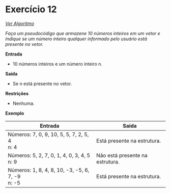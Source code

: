 # Exercício 12

[*Ver Algoritmo*](Algoritmo12.md)

*Faça um pseudocódigo que armazene 10 números inteiros em um vetor e indique se um número inteiro qualquer informado pelo usuário está presente no vetor.*

**Entrada**
- 10 números inteiros e um número inteiro n.

**Saída**
- Se n está presente no vetor.

**Restrições**
- Nenhuma.

**Exemplo**

| Entrada                                           | Saída                                       |
| ------------------------------------------------- | ------------------------------------------- |
| Números: 7, 0, 9, 10, 5, 5, 7, 2, 5, 4<br>n: 4    | Está presente na estrutura.                 |
| Números: 5, 2, 7, 0, 1, 4, 0, 3, 4, 5<br>n: 9     | Não está presente na estrutura.             |
| Números: 1, 8, 4, 8, 10, -3, -5, 6, 7, -9<br>n: -5 | Está presente na estrutura.                 |
